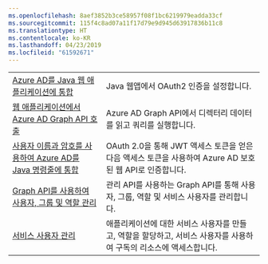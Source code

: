 ```yaml
---
ms.openlocfilehash: 8aef3852b3ce58957f08f1bc6219979eadda33cf
ms.sourcegitcommit: 115f4c8ad07a11f17d79e9d945d63917836b11c8
ms.translationtype: HT
ms.contentlocale: ko-KR
ms.lasthandoff: 04/23/2019
ms.locfileid: "61592671"
---
```

|  |  |
|---------|---------|
| [Azure AD를 Java 웹 애플리케이션에 통합][1] | Java 웹앱에서 OAuth2 인증을 설정합니다.
| [웹 애플리케이션에서 Azure AD Graph API 호출][2] | Azure AD Graph API에서 디렉터리 데이터를 읽고 쿼리를 실행합니다. |
| [사용자 이름과 암호를 사용하여 Azure AD를 Java 명령줄에 통합][3] | OAuth 2.0을 통해 JWT 액세스 토큰을 얻은 다음 액세스 토큰을 사용하여 Azure AD 보호된 웹 API로 인증합니다. |
| [Graph API를 사용하여 사용자, 그룹 및 역할 관리][4] | 관리 API를 사용하는 Graph API를 통해 사용자, 그룹, 역할 및 서비스 사용자를 관리합니다. 
| [서비스 사용자 관리][5] | 애플리케이션에 대한 서비스 사용자를 만들고, 역할을 할당하고, 서비스 사용자를 사용하여 구독의 리소스에 액세스합니다. | 

[1]: https://azure.microsoft.com/resources/samples/active-directory-java-webapp-openidconnect/
[2]: https://azure.microsoft.com/resources/samples/active-directory-java-graphapi-web/
[3]: https://azure.microsoft.com/resources/samples/active-directory-java-native-headless/
[4]: https://azure.microsoft.com/resources/samples/aad-java-browse-graph-and-manage-roles/
[5]: https://azure.microsoft.com/resources/samples/aad-java-manage-service-principals/